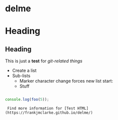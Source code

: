 # delme
# Heading
## Heading
This is just a **test** for *git-related things*
+ Create a list
+ Sub-lists
  - Marker character change forces new list start:
  - Stuff
``` js

console.log(foo(5));
```


     Find more information for [Test HTML](https://frankjmclarke.github.io/delme/)

